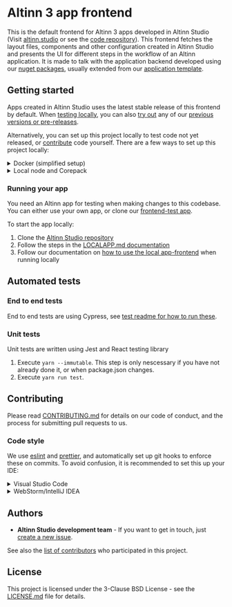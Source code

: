 # Altinn 3 app frontend

This is the default frontend for Altinn 3 apps developed in Altinn Studio
(Visit [altinn.studio](https://altinn.studio) or see the [code repository](https://github.com/Altinn/altinn-studio)).
This frontend fetches the layout files, components and other configuration created in Altinn Studio and presents the UI
for different steps in the workflow of an Altinn application. It is made to talk with the application backend developed
using our [nuget packages](https://github.com/Altinn/app-lib-dotnet), usually extended from
our [application template](https://github.com/Altinn/app-template-dotnet).

## Getting started

Apps created in Altinn Studio uses the latest stable release of this frontend by default.
When [testing locally](https://docs.altinn.studio/app/testing/local/), you can also
[try out](https://docs.altinn.studio/app/testing/local/debug/#using-other-frontend-versions) any of
our [previous versions or pre-releases](https://github.com/Altinn/app-frontend-react/releases).

Alternatively, you can set up this project locally to test code not yet released,
or [contribute](https://github.com/Altinn/app-frontend-react/blob/main/CONTRIBUTING.md) code yourself.
There are a few ways to set up this project locally:

<details>
<summary>Docker (simplified setup)</summary>
If you can't/won't install node on your computer, you can also run frontend in docker using the command.

```bash
git clone https://github.com/Altinn/app-frontend-react
cd app-frontend-react
# git checkout pr-branch
docker compose up
```

This is really slow to start and rebuild, but sometimes better than getting someone to install node if you just want to test if a new branch fixes an issue.

</details>

<details>
<summary>Local node and Corepack</summary>

- Install the latest [Node LTS release](https://nodejs.org/en/)
- Enable [corepack](https://github.com/nodejs/corepack#default-installs) (execute `corepack enable` from a terminal after installing Node 16.9.0 or later)
- Clone the [Altinn app-frontend-react repo](https://github.com/Altinn/app-frontend-react) and navigate to the folder.

```bash
git clone https://github.com/Altinn/app-frontend-react
cd app-frontend-react
```

The development server can be started by following these steps:

1. `yarn --immutable` (only needed when `package.json` has changed)
2. `yarn start` (to start the development server)

This project is using [`yarn`](https://yarnpkg.com/) instead of the default `npm` CLI. This means that you should execute package.json scripts with `yarn` instead of `npm`. F.ex instead of `npm run test` you should execute `yarn run test`. With `yarn`, the `run` keyword is optional, so you can also execute `yarn test`.

</details>

### Running your app

You need an Altinn app for testing when making changes to this codebase. You can either use your own app, or clone our
[frontend-test app](https://dev.altinn.studio/repos/ttd/frontend-test).

To start the app locally:

1. Clone the [Altinn Studio repository](https://github.com/Altinn/altinn-studio)
2. Follow the steps in the [LOCALAPP.md documentation](https://github.com/Altinn/altinn-studio/blob/master/LOCALAPP.md)
3. Follow our documentation on [how to use the local app-frontend](https://docs.altinn.studio/app/testing/local/debug/#using-other-frontend-versions) when running locally

## Automated tests

### End to end tests

End to end tests are using Cypress, see [test readme for how to run these](./cypress/README.md).

### Unit tests

Unit tests are written using Jest and React testing library

1. Execute `yarn --immutable`. This step is only nescessary if you have not already done it, or when package.json changes.
2. Execute `yarn run test`.

## Contributing

Please read [CONTRIBUTING.md](CONTRIBUTING.md) for details on our code of conduct, and the process for submitting pull requests to us.

### Code style

We use [eslint](https://eslint.org/) and [prettier](https://prettier.io/), and automatically set up git hooks to enforce
these on commits. To avoid confusion, it is recommended to set this up your IDE:

<details>
<summary>Visual Studio Code</summary>
Install the [eslint extension from the marketplace](https://marketplace.visualstudio.com/items?itemName=dbaeumer.vscode-eslint).
</details>

<details>
<summary>WebStorm/IntelliJ IDEA</summary>
Configure your IDE to run `eslint --fix` on save (prettier will also reformat your code when doing this). It is also recommended to
[set up Prettier as the default formatter](https://www.jetbrains.com/help/webstorm/prettier.html#ws_prettier_default_formatter).
</details>

## Authors

- **Altinn Studio development team** - If you want to get in touch, just [create a new issue](https://github.com/Altinn/app-frontend-react/issues/new/choose).

See also the [list of contributors](https://github.com/Altinn/app-frontend-react/graphs/contributors) who participated in this project.

## License

This project is licensed under the 3-Clause BSD License - see the [LICENSE.md](LICENSE.md) file for details.
